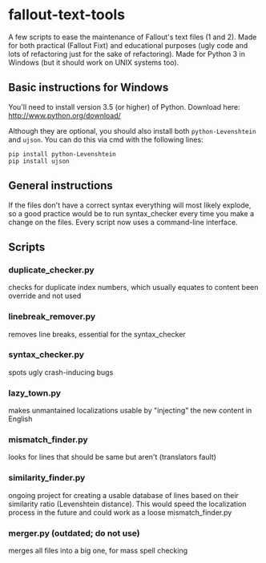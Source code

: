 # fallout-text-tools

A few scripts to ease the maintenance of Fallout's text files (1 and 2).
Made for both practical (Fallout Fixt) and educational purposes (ugly code and
lots of refactoring just for the sake of refactoring).
Made for Python 3 in Windows (but it should work on UNIX systems too).


## Basic instructions for Windows

You'll need to install version 3.5 (or higher) of Python.
Download here: http://www.python.org/download/

Although they are optional, you should also install both ```python-Levenshtein```
and ```ujson```. You can do this via cmd with the following lines:
```
pip install python-Levenshtein
pip install ujson
```


## General instructions

If the files don't have a correct syntax everything will most likely explode, so
a good practice would be to run syntax_checker every time you make a change on
the files. Every script now uses a command-line interface.


## Scripts

### duplicate_checker.py
checks for duplicate index numbers, which usually equates to content been
override and not used

### linebreak_remover.py
removes line breaks, essential for the syntax_checker

### syntax_checker.py
spots ugly crash-inducing bugs

### lazy_town.py
makes unmantained localizations usable by "injecting" the new content in English

### mismatch_finder.py
looks for lines that should be same but aren't (translators fault)

### similarity_finder.py
ongoing project for creating a usable database of lines based on their
similarity ratio (Levenshtein distance). This would speed the localization
process in the future and could work as a loose mismatch_finder.py

### merger.py (outdated; do not use)
merges all files into a big one, for mass spell checking
